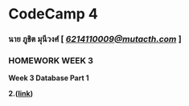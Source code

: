 # CodeCamp 4

### นาย ภูชิต  มุนีวงศ์  [ *6214110009@mutacth.com* ]
### HOMEWORK WEEK 3
**Week 3 Database Part 1**

**2.([link](https://drive.google.com/file/d/15G0z8_i1OE5iPwdSkPCoDiagBr59NuQz/view?usp=sharing))** 
